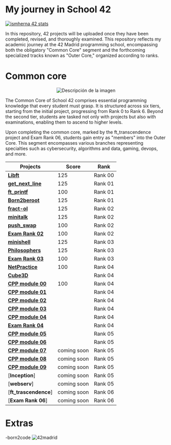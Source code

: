 # My journey in School 42
[![ismherna 42 stats](https://badge.mediaplus.ma/Darkblue/ismherna?1337Badge=off&UM6P=off)](https://github.com/oakoudad/badge42)


In this repository, 42 projects will be uploaded once they have been completed, revised, and thoroughly examined. This repository reflects my academic journey at the 42 Madrid programming school, encompassing both the obligatory "Common Core" segment and the forthcoming specialized tracks known as "Outer Core," organized according to ranks.

# Common core
<p align="center">
  <img src="https://github.com/ismaelucky342/Born2code/assets/153450550/ddbe9c21-b3bf-4733-8af8-2cfe845e8cf3)https://github.com/ismaelucky342/Born2code/assets/153450550/ddbe9c21-b3bf-4733-8af8-2cfe845e8cf3" alt="Descripción de la imagen">
</p>

The Common Core of School 42 comprises essential programming knowledge that every student must grasp. It is structured across six tiers, starting from the initial project, progressing from Rank 0 to Rank 6. Beyond the second tier, students are tasked not only with projects but also with examinations, enabling them to ascend to higher levels.

Upon completing the common core, marked by the ft_transcendence project and Exam Rank 06, students gain entry as "members" into the Outer Core. This segment encompasses various branches representing specialties such as cybersecurity, algorithms and data, gaming, devops, and more. 


| Projects | Score | Rank |
|--------|--------|---------------|
| [**Libft**](https://github.com/ismaelucky342/Libft) | 125 | Rank 00 |
| [**get_next_line**](https://github.com/ismaelucky342/get_next_line) |125 | Rank 01 |
| [**ft_printf**](https://github.com/ismaelucky342/ft_printf) | 100 | Rank 01 |
| [**Born2beroot**](https://github.com/ismaelucky342/ft_printf) | 125 | Rank 01 |
| [**fract-ol**](https://github.com/ismaelucky342/fract-ol) | 125 | Rank 02 |
| [**minitalk**](https://github.com/ismaelucky342/minitalk/tree/main) | 125 | Rank 02 |
| [**push_swap**](https://github.com/ismaelucky342/push_swap) | 100 | Rank 02 |
| [**Exam Rank 02**](https://github.com/ismaelucky342/42_exams/tree/main/Exam_Rank_02) | 100  | Rank 02 |
| [**minishell**](https://github.com/ismaelucky342/MiniShell) | 125 | Rank 03 |
| [**Philosophers**](https://github.com/ismaelucky342/Born2code/tree/main/Rank%2003/Philosophers) | 125 | Rank 03 |
| [**Exam Rank 03**](https://github.com/ismaelucky342/42_exams/tree/main/Exam_Rank_03) | 100 | Rank 03 |
| [**NetPractice**](https://github.com/ismaelucky342/NetPractice) | 100 | Rank 04 |
| [**Cube3D**](https://github.com/ismaelucky342/Cub_3D) |  | Rank 04 |
| [**CPP module 00**](https://github.com/ismaelucky342/CPP_Module_00) | 100 | Rank 04 |
| [**CPP module 01**](https://github.com/ismaelucky342/CPP_Module_01) |  | Rank 04 |
| [**CPP module 02**](https://github.com/ismaelucky342/CPP_Module_02) |  | Rank 04 |
| [**CPP module 03**](https://github.com/ismaelucky342/CPP_Module_03) |  | Rank 04 |
| [**CPP module 04**](https://github.com/ismaelucky342/CPP_Module_04) |  | Rank 04 | 
| [**Exam Rank 04**](https://github.com/ismaelucky342/42_exams/tree/main/Exam_Rank_04) |  | Rank 04 |
| [**CPP module 05**](https://github.com/ismaelucky342/CPP_Module_05) |  | Rank 05 |
| [**CPP module 06**](https://github.com/ismaelucky342/CPP_Module_06) |  | Rank 05 |
| [**CPP module 07**](https://github.com/ismaelucky342/CPP_Module_07)  | coming soon | Rank 05 |
| [**CPP module 08**](https://github.com/ismaelucky342/CPP_Module_08)  | coming soon | Rank 05 |
| [**CPP module 09**](https://github.com/ismaelucky342/CPP_Module_09)  | coming soon | Rank 05 |  
| [**Inception**] | coming soon | Rank 05 |
| [**webserv**] | coming soon | Rank 05 |
| [**ft_trascendence**] | coming soon | Rank 06 |
| [**Exam Rank 06**] | coming soon | Rank 06 |


# Extras 

-born2code
![42madrid](https://github.com/ismaelucky342/Born2code/assets/153450550/3a377f34-9156-4eff-b04b-71c4b128523e)

